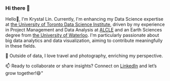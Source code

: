 ### Hi there 👋

Hello👋, I'm Krystal Lin. Currently, I'm enhancing my Data Science expertise at [the University of Toronto Data Science Institute](https://datasciences.utoronto.ca/),  driven by my experience in Project Management and Data Analysis at [ALCLE](https://www.alclecanada.com/) and an Earth Sciences degree from [the University of Waterloo](https://uwaterloo.ca/).  I'm particularly passionate about big data analytics and data visualization, aiming to contribute meaningfully in these fields.

🌱 Outside of data, I love travel and photography, enriching my perspective.

📫 Ready to collaborate or share insights? Connect on [LinkedIn](https://www.linkedin.com/in/krystal-wl/) and let’s grow together!😄"


<!--
**Krystal-WL/Krystal-WL** is a ✨ _special_ ✨ repository because its `README.md` (this file) appears on your GitHub profile.

Here are some ideas to get you started:

- 🔭 I’m currently working on ...
- 🌱 I’m currently learning ...
- 👯 I’m looking to collaborate on ...
- 🤔 I’m looking for help with ...
- 💬 Ask me about ...
- 📫 How to reach me: ...
- 😄 Pronouns: ...
- ⚡ Fun fact: ...
-->
